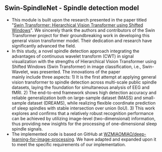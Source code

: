 ## Swin-SpindleNet - Spindle detection model
- This module is built upon the research presented in the paper titled "[Swin Transformer: Hierarchical Vision Transformer using Shifted Windows](https://arxiv.org/abs/2103.14030)". We sincerely thank the authors and contributors of the Swin Transformer project for their groundbreaking work in developing this general vision transformer model. Their dedication and research have significantly advanced the field.
- In this study, a novel spindle detection approach integrating the advantages of continuous wavelet transform (CWT) in signal visualization with the strengths of Hierarchical Vision Transformer using Shifted Windows (Swin Transformer) in image classification, i.e., Swin-Wavelet, was presented. The innovations of the paper mainly include three aspects: 1) It is the first attempt at applying general vision transformer to spindle detection across multi-scale public spindle datasets, laying the foundation for simultaneous analysis of EEG and fMRI. 2) The end-to-end framework shows high detection accuracy and reliable generalization both on large-sample dataset (MASS) and small-sample dataset (DREAMS), while realizing flexible coordinate prediction of sleep spindles with stable intersection over union (IoU). 3) This work explores and confirms that a relatively robust recognition performance can be achieved by utilizing image-level (two-dimensional) information, thus providing new insights for the processing of one-dimensional sleep spindle signals. 
- The implemented code is based on GitHub at [WZMIAOMIAO/deep-learning-for-image-processing](https://github.com/WZMIAOMIAO/deep-learning-for-image-processing/tree/master/pytorch_classification/swin_transformer). We have adapted and expanded upon it to meet the specific requirements of our implementation. 

